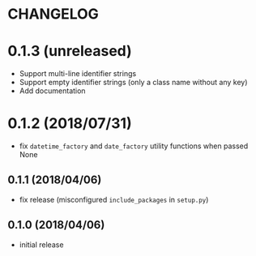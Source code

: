 # CHANGELOG

# 0.1.3 (unreleased)

* Support multi-line identifier strings
* Support empty identifier strings (only a class name without any key)
* Add documentation

# 0.1.2 (2018/07/31)

* fix `datetime_factory` and `date_factory` utility functions when passed None

## 0.1.1 (2018/04/06)

* fix release (misconfigured `include_packages` in `setup.py`)

## 0.1.0 (2018/04/06)

* initial release
